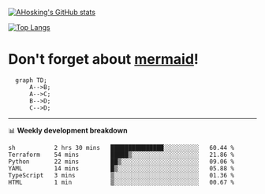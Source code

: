 [![AHosking's GitHub stats](https://github-readme-stats.vercel.app/api?username=ahosking&count_private=true&show_icons=true&theme=onedark&hide_rank=true&include_all_commits=true)](https://github.com/ahosking)

[![Top Langs](https://github-readme-stats.vercel.app/api/top-langs/?username=ahosking&layout=compact&theme=onedark)](https://github.com/ahosking)


# Don't forget about [mermaid](https://github.blog/2022-02-14-include-diagrams-markdown-files-mermaid/)!

```mermaid
  graph TD;
      A-->B;
      A-->C;
      B-->D;
      C-->D;
```
-------

📊 **Weekly development breakdown**

<!--START_SECTION:waka-->

```text
sh           2 hrs 30 mins   ███████████████░░░░░░░░░░   60.44 %
Terraform    54 mins         █████▒░░░░░░░░░░░░░░░░░░░   21.86 %
Python       22 mins         ██▒░░░░░░░░░░░░░░░░░░░░░░   09.06 %
YAML         14 mins         █▒░░░░░░░░░░░░░░░░░░░░░░░   05.88 %
TypeScript   3 mins          ▒░░░░░░░░░░░░░░░░░░░░░░░░   01.36 %
HTML         1 min           ▒░░░░░░░░░░░░░░░░░░░░░░░░   00.67 %
```

<!--END_SECTION:waka-->
